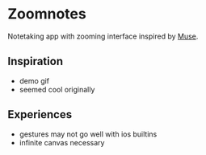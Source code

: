 # Zoomnotes

Notetaking app with zooming interface inspired by [Muse](https://www.inkandswitch.com/muse-studio-for-ideas.html).

## Inspiration
- demo gif
- seemed cool originally

## Experiences
- gestures may not go well with ios builtins
- infinite canvas necessary
